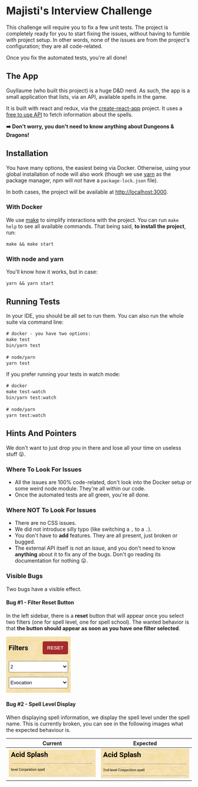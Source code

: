 # Majisti's Interview Challenge

This challenge will require you to fix a few unit tests. The project is 
completely ready for you to start fixing the issues, without having to fumble
with project setup. In other words, none of the issues are from the
project's configuration; they are all code-related.

Once you fix the automated tests, you're all done!

## The App
Guyllaume (who built this project) is a huge D&D nerd. As such, the app is a 
small application that lists, via an API, available spells in the game.

It is built with react and redux, via the [create-react-app][1] project. It
uses a [free to use API][2] to fetch information about the spells.

**➡️ Don't worry, you don't need to know anything about Dungeons & Dragons!**

## Installation
You have many options, the easiest being via Docker. Otherwise, using your
global installation of node will also work (though we use [yarn][5] as the
package manager, npm will *not* have a `package-lock.json` file).

In both cases, the project will be available at [http://localhost:3000][4].

### With Docker

We use [make][3] to simplify interactions with the project. You can run
`make help` to see all available commands. That being said, **to install the
project**, run:
```shell
make && make start
```

### With node and yarn

You'll know how it works, but in case:

```shell
yarn && yarn start
```

## Running Tests
In your IDE, you should be all set to run them. You can also run the whole
suite via command line:

```shell
# docker - you have two options:
make test
bin/yarn test

# node/yarn
yarn test
```

If you prefer running your tests in watch mode:

```shell
# docker
make test-watch
bin/yarn test:watch

# node/yarn
yarn test:watch
```

## Hints And Pointers

We don't want to just drop you in there and lose all your time on useless
stuff 😛.

### Where To Look For Issues
- All the issues are 100% code-related, don't look into the Docker setup or
some weird node module. They're all within our code.
- Once the automated tests are all green, you're all done.

### Where **NOT** To Look For Issues
- There are no CSS issues.
- We did not introduce silly typo (like switching a `,` to a `.`).
- You don't have to **add** features. They are all present, just broken or
  bugged.
- The external API itself is not an issue, and you don't need to know
  **anything** about it to fix any of the bugs. Don't go reading its
  documentation for nothing 😛.

### Visible Bugs
Two bugs have a visible effect. 

#### Bug #1 - Filter Reset Button

In the left sidebar, there is a **reset** button that will appear once
you select two filters (one for spell level, one for spell school). The
wanted behavior is that **the button should appear as soon as you have one
filter selected**.

![img.png](public/img/reset-filter-button.png)

#### Bug #2 - Spell Level Display

When displaying spell information, we display the spell level under the 
spell name. This is currently broken, you can see in the following images
what the expected behaviour is.

| Current | Expected |
|---|---|
| ![img.png](public/img/bugged-level-display.png) | ![img.png](public/img/expected-level-display.png) |

[1]: https://create-react-app.dev/
[2]: http://www.dnd5eapi.co/
[3]: https://www.gnu.org/software/make/
[4]: http://localhost:3000
[5]: https://yarnpkg.com/
